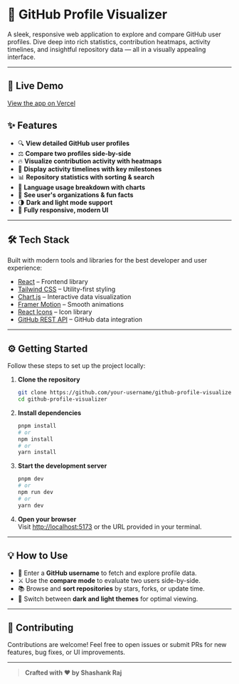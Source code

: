 # 🚀 GitHub Profile Visualizer

A sleek, responsive web application to explore and compare GitHub user profiles. Dive deep into rich statistics, contribution heatmaps, activity timelines, and insightful repository data — all in a visually appealing interface.

---

## 🚀 Live Demo

[View the app on Vercel](https://github-profile-visualizer-six.vercel.app/)

## ✨ Features

- 🔍 **View detailed GitHub user profiles**
- ⚖️ **Compare two profiles side-by-side**
- 🔥 **Visualize contribution activity with heatmaps**
- 📆 **Display activity timelines with key milestones**
- 📊 **Repository statistics with sorting & search**
- 🧠 **Language usage breakdown with charts**
- 🏢 **See user's organizations & fun facts**
- 🌗 **Dark and light mode support**
- 📱 **Fully responsive, modern UI**

---

## 🛠 Tech Stack

Built with modern tools and libraries for the best developer and user experience:

- [React](https://react.dev/) – Frontend library
- [Tailwind CSS](https://tailwindcss.com/) – Utility-first styling
- [Chart.js](https://www.chartjs.org/) – Interactive data visualization
- [Framer Motion](https://www.framer.com/motion/) – Smooth animations
- [React Icons](https://react-icons.github.io/react-icons/) – Icon library
- [GitHub REST API](https://docs.github.com/en/rest) – GitHub data integration

---

## ⚙️ Getting Started

Follow these steps to set up the project locally:

1. **Clone the repository**
   ```bash
   git clone https://github.com/your-username/github-profile-visualizer.git
   cd github-profile-visualizer
   ```

2. **Install dependencies**
   ```bash
   pnpm install
   # or
   npm install
   # or
   yarn install
   ```

3. **Start the development server**
   ```bash
   pnpm dev
   # or
   npm run dev
   # or
   yarn dev
   ```

4. **Open your browser**  
   Visit [http://localhost:5173](http://localhost:5173) or the URL provided in your terminal.

---

## 💡 How to Use

- 🔎 Enter a **GitHub username** to fetch and explore profile data.
- ⚔️ Use the **compare mode** to evaluate two users side-by-side.
- 📚 Browse and **sort repositories** by stars, forks, or update time.
- 🎨 Switch between **dark and light themes** for optimal viewing.

---

## 🙌 Contributing

Contributions are welcome! Feel free to open issues or submit PRs for new features, bug fixes, or UI improvements.

---

> **Crafted with ❤️ by Shashank Raj**